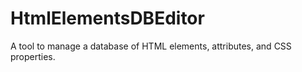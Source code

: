 # HtmlElementsDBEditor
A tool to manage a database of HTML elements, attributes, and CSS properties.
